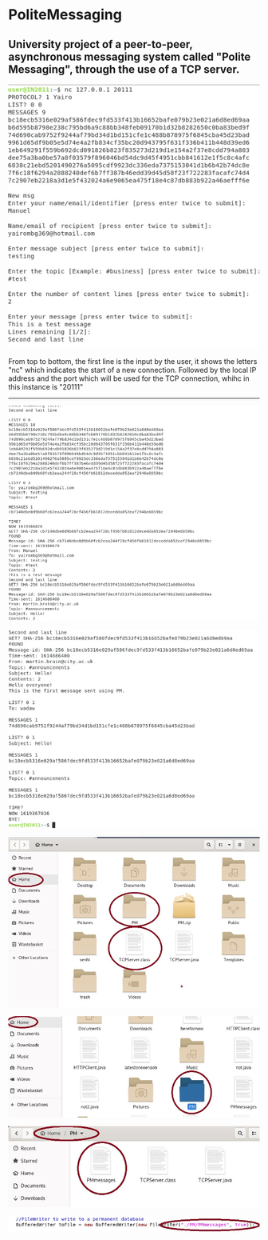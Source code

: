 # PoliteMessaging
University project of a peer-to-peer, asynchronous messaging system  called "Polite Messaging", through the use of a TCP server.
---
![image description](Images/exampleofinteraction.jpg)

From top to bottom, the first line is the input by the user, it shows the letters "nc" which indicates the start of a new connection. Followed by the local IP address and the port which will be used for the TCP connection, whihc in this instance is "20111"

---
![image description](Images/exampleofinteractionpart2.jpg)

![image description](Images/exampleofinteractionpart3.jpg)

![image description](Images/Howtorun.jpg)

![image description](Images/doc1.jpg)

![image description](Images/doc2.jpg)

![image description](Images/doc3.jpg)
